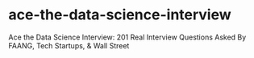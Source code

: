 # ace-the-data-science-interview
Ace the Data Science Interview: 201 Real Interview Questions Asked By FAANG, Tech Startups, &amp; Wall Street
